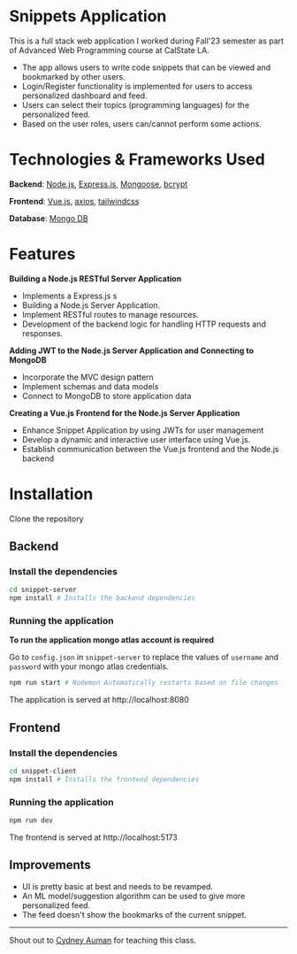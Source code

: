 # Snippets Application

This is a full stack web application I worked during Fall'23 semester as part of Advanced Web Programming course at CalState LA.

- The app allows users to write code snippets that can be viewed and bookmarked by other users.
- Login/Register functionality is implemented for users to access personalized dashboard and feed.
- Users can select their topics (programming languages) for the personalized feed.
- Based on the user roles, users can/cannot perform some actions.

# Technologies & Frameworks Used

**Backend**: [Node.js](https://nodejs.org/en), [Express.js](https://expressjs.com/), [Mongoose](https://mongoosejs.com/), [bcrypt](https://www.npmjs.com/package/bcrypt)

**Frontend**: [Vue.js](https://vuejs.org/), [axios](https://axios-http.com/), [tailwindcss](https://tailwindcss.com/)

**Database**: [Mongo DB](https://www.mongodb.com/)

# Features

**Building a Node.js RESTful Server Application**

- Implements a Express.js s
- Building a Node.js Server Application.
- Implement RESTful routes to manage resources.
- Development of the backend logic for handling HTTP requests and responses.

**Adding JWT to the Node.js Server Application and Connecting to MongoDB**

- Incorporate the MVC design pattern
- Implement schemas and data models
- Connect to MongoDB to store application data

**Creating a Vue.js Frontend for the Node.js Server Application**

- Enhance Snippet Application by using JWTs for user management
- Develop a dynamic and interactive user interface using Vue.js.
- Establish communication between the Vue.js frontend and the Node.js backend

# Installation

Clone the repository

## Backend

### Install the dependencies

```bash
cd snippet-server
npm install # Installs the backend dependencies
```

### Running the application

**To run the application mongo atlas account is required**

Go to `config.json` in `snippet-server` to replace the values of `username` and `password` with your mongo atlas credentials.

```bash
npm run start # Nodemon Automatically restarts based on file changes
```

The application is served at http://localhost:8080

## Frontend

### Install the dependencies

```bash
cd snippet-client
npm install # Installs the frontend dependencies
```

### Running the application

```bash
npm run dev
```

The frontend is served at http://localhost:5173

## Improvements

- UI is pretty basic at best and needs to be revamped.
- An ML model/suggestion algorithm can be used to give more personalized feed.
- The feed doesn't show the bookmarks of the current snippet.

---

Shout out to [Cydney Auman](https://www.linkedin.com/in/cydneyauman/) for teaching this class.
